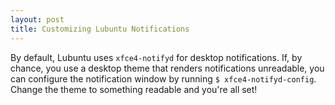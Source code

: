 ```yaml
---
layout: post
title: Customizing Lubuntu Notifications
---
```


By default, Lubuntu uses `xfce4-notifyd` for desktop notifications. If, by chance, you use a desktop theme that renders notifications unreadable, you can configure the notification window by running `$ xfce4-notifyd-config`. Change the theme to something readable and you're all set!